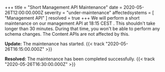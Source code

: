 +++
title = "Short Management API Maintenance"
date = 2020-05-26T12:00:00.000Z
severity = "under-maintenance"
affectedsystems = [
  "Management API"
]
resolved = true
+++
We will perform a short maintenance on our management API at 18:15 CEST . This shouldn't take longer than 30 minutes. During that time, you won't be able to perform any schema changes. The Content APIs are not affected by this.

**Update:** The maintenance has started. {{< track "2020-05-26T16:15:00.000Z" >}}

**Resolved:** The maintenance has been completed successfully. {{< track "2020-05-26T16:30:00.000Z" >}}
